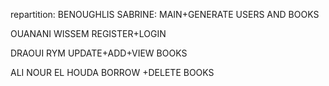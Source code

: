 repartition: BENOUGHLIS SABRINE: MAIN+GENERATE USERS AND BOOKS 

OUANANI WISSEM REGISTER+LOGIN

DRAOUI RYM UPDATE+ADD+VIEW BOOKS

ALI NOUR EL HOUDA BORROW +DELETE BOOKS
